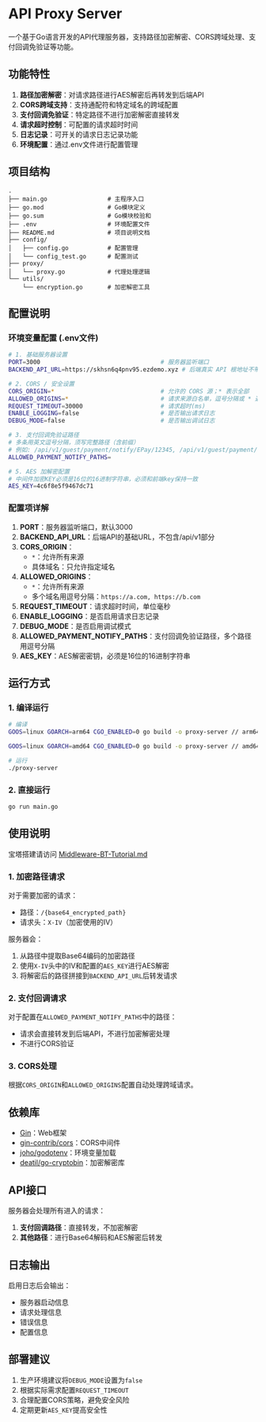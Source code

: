 # API Proxy Server

一个基于Go语言开发的API代理服务器，支持路径加密解密、CORS跨域处理、支付回调免验证等功能。

## 功能特性

1. **路径加密解密**：对请求路径进行AES解密后再转发到后端API
2. **CORS跨域支持**：支持通配符和特定域名的跨域配置
3. **支付回调免验证**：特定路径不进行加密解密直接转发
4. **请求超时控制**：可配置的请求超时时间
5. **日志记录**：可开关的请求日志记录功能
6. **环境配置**：通过.env文件进行配置管理

## 项目结构

```
.
├── main.go                 # 主程序入口
├── go.mod                  # Go模块定义
├── go.sum                  # Go模块校验和
├── .env                    # 环境配置文件
├── README.md               # 项目说明文档
├── config/
│   ├── config.go           # 配置管理
│   └── config_test.go      # 配置测试
├── proxy/
│   └── proxy.go            # 代理处理逻辑
└── utils/
    └── encryption.go       # 加密解密工具
```

## 配置说明

### 环境变量配置 (.env文件)

```bash
# 1. 基础服务器设置
PORT=3000                                  # 服务器监听端口
BACKEND_API_URL=https://skhsn6q4pnv95.ezdemo.xyz # 后端真实 API 根地址不带 /api/v1（无尾斜杠）

# 2. CORS / 安全设置
CORS_ORIGIN=*                              # 允许的 CORS 源；* 表示全部
ALLOWED_ORIGINS=*                          # 请求来源白名单，逗号分隔或 * 通配
REQUEST_TIMEOUT=30000                      # 请求超时(ms)
ENABLE_LOGGING=false                       # 是否输出请求日志
DEBUG_MODE=false                           # 是否输出调试日志

# 3. 支付回调免验证路径
# 多条用英文逗号分隔，须写完整路径（含前缀）
# 例如: /api/v1/guest/payment/notify/EPay/12345, /api/v1/guest/payment/notify/Alipay/ABC123
ALLOWED_PAYMENT_NOTIFY_PATHS=

# 5. AES 加解密配置
# 中间件加密KEY必须是16位的16进制字符串，必须和前端key保持一致
AES_KEY=4c6f8e5f9467dc71
```

### 配置项详解

1. **PORT**：服务器监听端口，默认3000
2. **BACKEND_API_URL**：后端API的基础URL，不包含/api/v1部分
3. **CORS_ORIGIN**：
   - `*`：允许所有来源
   - 具体域名：只允许指定域名
4. **ALLOWED_ORIGINS**：
   - `*`：允许所有来源
   - 多个域名用逗号分隔：`https://a.com, https://b.com`
5. **REQUEST_TIMEOUT**：请求超时时间，单位毫秒
6. **ENABLE_LOGGING**：是否启用请求日志记录
7. **DEBUG_MODE**：是否启用调试模式
8. **ALLOWED_PAYMENT_NOTIFY_PATHS**：支付回调免验证路径，多个路径用逗号分隔
9. **AES_KEY**：AES解密密钥，必须是16位的16进制字符串

## 运行方式

### 1. 编译运行

```bash
# 编译
GOOS=linux GOARCH=arm64 CGO_ENABLED=0 go build -o proxy-server // arm64

GOOS=linux GOARCH=amd64 CGO_ENABLED=0 go build -o proxy-server // amd64

# 运行
./proxy-server
```

### 2. 直接运行

```bash
go run main.go
```

## 使用说明 

宝塔搭建请访问 [Middleware-BT-Tutorial.md](Middleware-BT-Tutorial.md)

### 1. 加密路径请求

对于需要加密的请求：
- 路径：`/{base64_encrypted_path}`
- 请求头：`X-IV`（加密使用的IV）

服务器会：
1. 从路径中提取Base64编码的加密路径
2. 使用`X-IV`头中的IV和配置的`AES_KEY`进行AES解密
3. 将解密后的路径拼接到`BACKEND_API_URL`后转发请求

### 2. 支付回调请求

对于配置在`ALLOWED_PAYMENT_NOTIFY_PATHS`中的路径：
- 请求会直接转发到后端API，不进行加密解密处理
- 不进行CORS验证

### 3. CORS处理

根据`CORS_ORIGIN`和`ALLOWED_ORIGINS`配置自动处理跨域请求。

## 依赖库

- [Gin](https://github.com/gin-gonic/gin)：Web框架
- [gin-contrib/cors](https://github.com/gin-contrib/cors)：CORS中间件
- [joho/godotenv](https://github.com/joho/godotenv)：环境变量加载
- [deatil/go-cryptobin](https://github.com/deatil/go-cryptobin)：加密解密库

## API接口

服务器会处理所有进入的请求：

1. **支付回调路径**：直接转发，不加密解密
2. **其他路径**：进行Base64解码和AES解密后转发

## 日志输出

启用日志后会输出：
- 服务器启动信息
- 请求处理信息
- 错误信息
- 配置信息

## 部署建议

1. 生产环境建议将`DEBUG_MODE`设置为`false`
2. 根据实际需求配置`REQUEST_TIMEOUT`
3. 合理配置CORS策略，避免安全风险
4. 定期更新`AES_KEY`提高安全性
